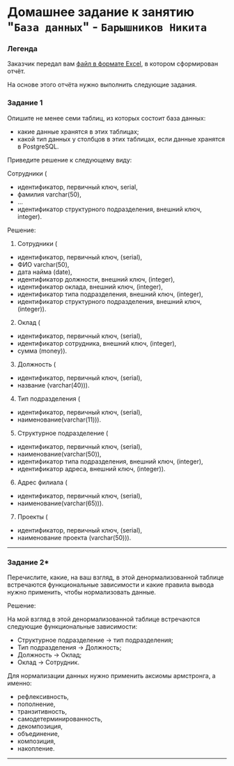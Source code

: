 # Домашнее задание к занятию "`База данных`" - `Барышников Никита`


### Легенда

Заказчик передал вам [файл в формате Excel](https://github.com/BaryshnikovNV/Databases-and-information-security/blob/main/else/12-01/hw-12-1.xlsx), в котором сформирован отчёт. 

На основе этого отчёта нужно выполнить следующие задания.

### Задание 1

Опишите не менее семи таблиц, из которых состоит база данных:

- какие данные хранятся в этих таблицах;
- какой тип данных у столбцов в этих таблицах, если данные хранятся в PostgreSQL.

Приведите решение к следующему виду:

Сотрудники (

- идентификатор, первичный ключ, serial,
- фамилия varchar(50),
- ...
- идентификатор структурного подразделения, внешний ключ, integer).

Решение:

1. Сотрудники (

- идентификатор, первичный ключ, (serial),
- ФИО varchar(50),
- дата найма (date),
- идентификатор должности, внешний ключ, (integer),
- идентификатор оклада, внешний ключ, (integer),
- идентификатор типа подразделения, внешний ключ, (integer),
- идентификатор структурного подразделения, внешний ключ, (integer)).

2. Оклад (

- идентификатор, первичный ключ, (serial),
- идентификатор сотрудника, внешний ключ, (integer),
- сумма (money)).

3. Должность (

- идентификатор, первичный ключ, (serial),
- название (varchar(40))).

4. Тип подразделения (

- идентификатор, первичный ключ, (serial),
- наименование(varchar(11))).

5. Cтруктурное подразделение (

- идентификатор, первичный ключ, (serial),
- наименование(varchar(50)),
- идентификатор типа подразделения, внешний ключ, (integer),
- идентификатор адреса, внешний ключ, (integer)).

6. Адрес филиала (

- идентификатор, первичный ключ, (serial),
- наименование(varchar(65))).

7. Проекты (

- идентификатор, первичный ключ, (serial),
- наименование проекта (varchar(50))).

---

### Задание 2*

Перечислите, какие, на ваш взгляд, в этой денормализованной таблице встречаются функциональные зависимости и какие правила вывода нужно применить, чтобы нормализовать данные.

Решение:

На мой взгляд в этой денормализованной таблице встречаются следующие функциональные зависимости:  
- Структурное подразделение → тип подразделения;
- Тип подразделения → Должность;
- Должность → Оклад;
- Оклад → Сотрудник.

Для нормализации данных нужно применить аксиомы армстронга, а именно:  
- рефлексивность,
- пополнение,
- транзитивность,
- самодетерминированность,
- декомпозиция,
- объединение,
- композиция,
- накопление.

---